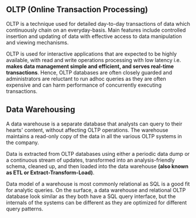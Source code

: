 ## OLTP (Online Transaction Processing)

OLTP is a technique used for detailed day-to-day transactions of data which continuously chain on an everyday-basis. Main features include controlled insertion and updating of data with effective access to data manipulation and viewing mechanisms.

OLTP is used for interactive applications that are expected to be highly available, with read and write operations processing with low latency i.e. **makes data management simple and efficient, and serves real-time transactions**. Hence, OLTP databases are often closely guarded and administrators are reluctant to run adhoc queries as they are often expensive and can harm performance of concurrently executing transactions.

## Data Warehousing

A data warehouse is a separate database that analysts can query to their hearts' content, without affecting OLTP operations. The warehouse maintains a read-only copy of the data in all the various OLTP systems in the company.

Data is extracted from OLTP databases using either a periodic data dump or a continuous stream of updates, transformed into an analysis-friendly schema, cleaned up, and then loaded into the data warehouse **(also known as ETL or Extract-Transform-Load)**.

Data model of a warehouse is most commonly relational as SQL is a good fit for analytic queries. On the surface, a data warehouse and relational OLTP database look similar as they both have a SQL query interface, but the internals of the systems can be different as they are optimized for different query patterns.
